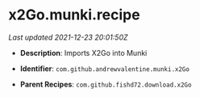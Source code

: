 # x2Go.munki.recipe

_Last updated 2021-12-23 20:01:50Z_

- **Description**: Imports X2Go into Munki

- **Identifier**: `com.github.andrewvalentine.munki.x2Go`

- **Parent Recipes**: `com.github.fishd72.download.x2Go`
